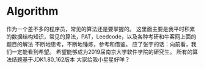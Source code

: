 # Algorithm
作为一个差不多的程序员，常见的算法还是要掌握的。
这里面主要是我平时积累的数据结构知识，常见的算法，PAT，Leedcode，以及各种考研和牛客网上面的题目的解法
不断地思考，不断地锤炼，参考和借鉴。
应了张宇的话：向前看，我们一定能看到希望。
希望能够成为2019届南京大学软件学院的研究生。
所有的算法结题基于JDK1.80_162版本
大家给我小星星好咩？
